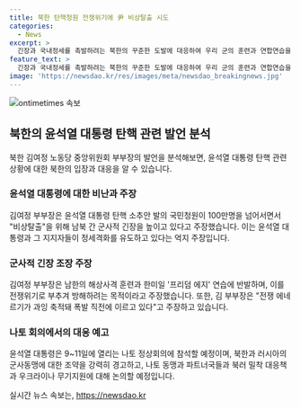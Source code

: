 ```yaml
---
title: 북한 탄핵청원 전쟁위기에 尹 비상탈출 시도
categories:
  - News
excerpt: >
  긴장과 국내정세를 촉발하려는 북한의 꾸준한 도발에 대응하여 우리 군의 훈련과 연합연습을 비난하는 김여정 부부장의 발언이 논란을 일으키고 있다. 윤석열 대통령의 탄핵 소추안 발의로 국내 정세가 고조되는 가운데, 북한은 이를 이용해 군사적 긴장 조장을 시도하고 있다는 비판을 받고 있다. 미 워싱턴DC에서 열리는 나토 정상회의에 참석하는 윤 대통령은 북한과 러시아의 군사동맹에 대한 경고와 북러 대응책 등을 논의할 예정이다. 
feature_text: >
  긴장과 국내정세를 촉발하려는 북한의 꾸준한 도발에 대응하여 우리 군의 훈련과 연합연습을 비난하는 김여정 부부장의 발언이 논란을 일으키고 있다. 윤석열 대통령의 탄핵 소추안 발의로 국내 정세가 고조되는 가운데, 북한은 이를 이용해 군사적 긴장 조장을 시도하고 있다는 비판을 받고 있다. 미 워싱턴DC에서 열리는 나토 정상회의에 참석하는 윤 대통령은 북한과 러시아의 군사동맹에 대한 경고와 북러 대응책 등을 논의할 예정이다. 
image: 'https://newsdao.kr/res/images/meta/newsdao_breakingnews.jpg'
---
```


<p><img src="https://newsdao.kr/res/images/meta/newsdao_breakingnews.jpg" alt="ontimetimes 속보" /></p>

<h2 data-ke-size="size26">북한의 윤석열 대통령 탄핵 관련 발언 분석</h2>

<p data-ke-size="size16">북한 김여정 노동당 중앙위원회 부부장의 발언을 분석해보면, 윤석열 대통령 탄핵 관련 상황에 대한 북한의 입장과 대응을 알 수 있습니다.</p>

<h3><b>윤석열 대통령에 대한 비난과 주장</b></h3>

<p data-ke-size="size16">김여정 부부장은 윤석열 대통령 탄핵 소추안 발의 국민청원이 100만명을 넘어서면서 "비상탈출"을 위해 남북 간 군사적 긴장을 높이고 있다고 주장했습니다. 이는 윤석열 대통령과 그 지지자들이 정세격화를 유도하고 있다는 억지 주장입니다.</p>

<h3><b>군사적 긴장 조장 주장</b></h3>

<p data-ke-size="size16">김여정 부부장은 남한의 해상사격 훈련과 한미일 '프리덤 에지' 연습에 반발하며, 이를 전쟁위기로 부추겨 방해하려는 목적이라고 주장했습니다. 또한, 김 부부장은 "전쟁 에네르기가 과잉 축적돼 폭발 직전에 이르고 있다"고 주장하고 있습니다.</p>

<h3><b>나토 회의에서의 대응 예고</b></h3>

<p data-ke-size="size16">윤석열 대통령은 9~11일에 열리는 나토 정상회의에 참석할 예정이며, 북한과 러시아의 군사동맹에 대한 조약을 강력히 경고하고, 나토 동맹과 파트너국들과 북러 밀착 대응책과 우크라이나 무기지원에 대해 논의할 예정입니다.</p>
실시간 뉴스 속보는, <a href="https://newsdao.kr" rel="dofollow">https://newsdao.kr</a>


